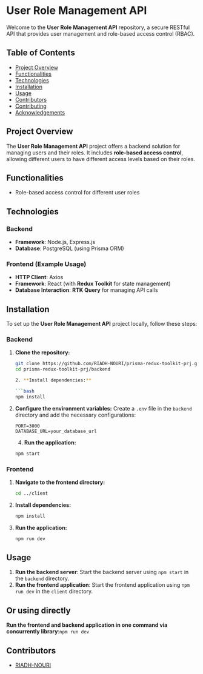 # User Role Management API

Welcome to the **User Role Management API** repository, a secure RESTful API that provides user management and role-based access control (RBAC).

## Table of Contents

- [Project Overview](#project-overview)
- [Functionalities](#functionalities)
- [Technologies](#technologies)
- [Installation](#installation)
- [Usage](#usage)
- [Contributors](#contributors)
- [Contributing](#contributing)
- [Acknowledgements](#acknowledgements)

## Project Overview

The **User Role Management API** project offers a backend solution for managing users and their roles. It includes **role-based access control**, allowing different users to have different access levels based on their roles.

## Functionalities

- Role-based access control for different user roles

## Technologies

### Backend

- **Framework**: Node.js, Express.js
- **Database**: PostgreSQL (using Prisma ORM)

### Frontend (Example Usage)

- **HTTP Client**: Axios
- **Framework**: React (with **Redux Toolkit** for state management)
- **Database Interaction**: **RTK Query** for managing API calls 

## Installation

To set up the **User Role Management API** project locally, follow these steps:

### Backend

1. **Clone the repository:**

   ```bash
   git clone https://github.com/RIADH-NOURI/prisma-redux-toolkit-prj.git
   cd prisma-redux-toolkit-prj/backend

   2. **Install dependencies:**

   ```bash
   npm install
   ```

3. **Configure the environment variables:**
   Create a `.env` file in the `backend` directory and add the necessary configurations:

   ```plaintext
   PORT=3000
   DATABASE_URL=your_database_url
   ```
   4. **Run the application:**

   ```bash
   npm start
   ```

### Frontend

1. **Navigate to the frontend directory:**

   ```bash
   cd ../client
   ```

2. **Install dependencies:**

   ```bash
   npm install
   ```

3. **Run the application:**

   ```bash
   npm run dev
   ```

## Usage

1. **Run the backend server**: Start the backend server using `npm start` in the `backend` directory.
2. **Run the frontend application**: Start the frontend application using `npm run dev` in the `client` directory.
## Or using directly 
 **Run the frontend and backend application in one command via concurrently library**:`npm run dev`

## Contributors

- [RIADH-NOURI](riadhnouri0502@gmail.com)

